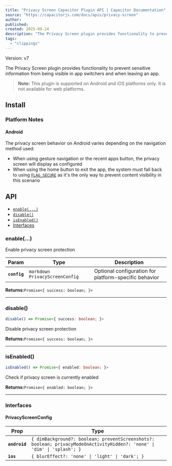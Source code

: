 ```yaml
---
title: "Privacy Screen Capacitor Plugin API | Capacitor Documentation"
source: "https://capacitorjs.com/docs/apis/privacy-screen"
author:
published:
created: 2025-09-24
description: "The Privacy Screen plugin provides functionality to prevent sensitive information from being visible in app switchers and when leaving an app."
tags:
  - "clippings"
---
```

Version: v7

The Privacy Screen plugin provides functionality to prevent sensitive information from being visible in app switchers and when leaving an app.

> **Note:** This plugin is supported on Android and iOS platforms only. It is not available for web platforms.

## Install

### Platform Notes

#### Android

The privacy screen behavior on Android varies depending on the navigation method used:

- When using gesture navigation or the recent apps button, the privacy screen will display as configured
- When using the home button to exit the app, the system must fall back to using [`FLAG_SECURE`](https://developer.android.com/reference/android/view/WindowManager.LayoutParams#FLAG_SECURE) as it's the only way to prevent content visibility in this scenario

## API

- [`enable(...)`](https://capacitorjs.com/docs/apis/#enable)
- [`disable()`](https://capacitorjs.com/docs/apis/#disable)
- [`isEnabled()`](https://capacitorjs.com/docs/apis/#isenabled)
- [Interfaces](https://capacitorjs.com/docs/apis/#interfaces)

### enable(...)

Enable privacy screen protection

| Param | Type | Description |
| --- | --- | --- |
| **`config`** | ```markdown PrivacyScreenConfig ``` | Optional configuration for platform-specific behavior |

**Returns:**`Promise<{ success: boolean; }>`

---

### disable()

```typescript
disable() => Promise<{ success: boolean; }>
```

Disable privacy screen protection

**Returns:**`Promise<{ success: boolean; }>`

---

### isEnabled()

```typescript
isEnabled() => Promise<{ enabled: boolean; }>
```

Check if privacy screen is currently enabled

**Returns:**`Promise<{ enabled: boolean; }>`

---

### Interfaces

#### PrivacyScreenConfig

| Prop | Type |
| --- | --- |
| **`android`** | `{ dimBackground?: boolean; preventScreenshots?: boolean; privacyModeOnActivityHidden?: 'none' \| 'dim' \| 'splash'; }` |
| **`ios`** | `{ blurEffect?: 'none' \| 'light' \| 'dark'; }` |